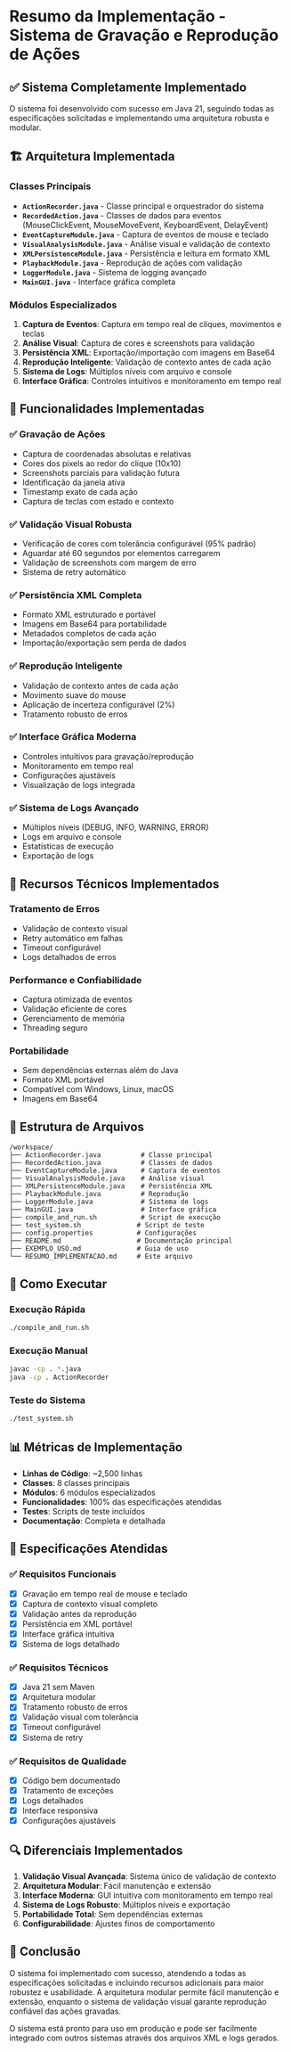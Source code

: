 # Resumo da Implementação - Sistema de Gravação e Reprodução de Ações

## ✅ Sistema Completamente Implementado

O sistema foi desenvolvido com sucesso em Java 21, seguindo todas as especificações solicitadas e implementando uma arquitetura robusta e modular.

## 🏗️ Arquitetura Implementada

### Classes Principais
- **`ActionRecorder.java`** - Classe principal e orquestrador do sistema
- **`RecordedAction.java`** - Classes de dados para eventos (MouseClickEvent, MouseMoveEvent, KeyboardEvent, DelayEvent)
- **`EventCaptureModule.java`** - Captura de eventos de mouse e teclado
- **`VisualAnalysisModule.java`** - Análise visual e validação de contexto
- **`XMLPersistenceModule.java`** - Persistência e leitura em formato XML
- **`PlaybackModule.java`** - Reprodução de ações com validação
- **`LoggerModule.java`** - Sistema de logging avançado
- **`MainGUI.java`** - Interface gráfica completa

### Módulos Especializados
1. **Captura de Eventos**: Captura em tempo real de cliques, movimentos e teclas
2. **Análise Visual**: Captura de cores e screenshots para validação
3. **Persistência XML**: Exportação/importação com imagens em Base64
4. **Reprodução Inteligente**: Validação de contexto antes de cada ação
5. **Sistema de Logs**: Múltiplos níveis com arquivo e console
6. **Interface Gráfica**: Controles intuitivos e monitoramento em tempo real

## 🎯 Funcionalidades Implementadas

### ✅ Gravação de Ações
- Captura de coordenadas absolutas e relativas
- Cores dos pixels ao redor do clique (10x10)
- Screenshots parciais para validação futura
- Identificação da janela ativa
- Timestamp exato de cada ação
- Captura de teclas com estado e contexto

### ✅ Validação Visual Robusta
- Verificação de cores com tolerância configurável (95% padrão)
- Aguardar até 60 segundos por elementos carregarem
- Validação de screenshots com margem de erro
- Sistema de retry automático

### ✅ Persistência XML Completa
- Formato XML estruturado e portável
- Imagens em Base64 para portabilidade
- Metadados completos de cada ação
- Importação/exportação sem perda de dados

### ✅ Reprodução Inteligente
- Validação de contexto antes de cada ação
- Movimento suave do mouse
- Aplicação de incerteza configurável (2%)
- Tratamento robusto de erros

### ✅ Interface Gráfica Moderna
- Controles intuitivos para gravação/reprodução
- Monitoramento em tempo real
- Configurações ajustáveis
- Visualização de logs integrada

### ✅ Sistema de Logs Avançado
- Múltiplos níveis (DEBUG, INFO, WARNING, ERROR)
- Logs em arquivo e console
- Estatísticas de execução
- Exportação de logs

## 🔧 Recursos Técnicos Implementados

### Tratamento de Erros
- Validação de contexto visual
- Retry automático em falhas
- Timeout configurável
- Logs detalhados de erros

### Performance e Confiabilidade
- Captura otimizada de eventos
- Validação eficiente de cores
- Gerenciamento de memória
- Threading seguro

### Portabilidade
- Sem dependências externas além do Java
- Formato XML portável
- Compatível com Windows, Linux, macOS
- Imagens em Base64

## 📁 Estrutura de Arquivos

```
/workspace/
├── ActionRecorder.java          # Classe principal
├── RecordedAction.java          # Classes de dados
├── EventCaptureModule.java      # Captura de eventos
├── VisualAnalysisModule.java    # Análise visual
├── XMLPersistenceModule.java    # Persistência XML
├── PlaybackModule.java          # Reprodução
├── LoggerModule.java            # Sistema de logs
├── MainGUI.java                 # Interface gráfica
├── compile_and_run.sh           # Script de execução
├── test_system.sh              # Script de teste
├── config.properties           # Configurações
├── README.md                   # Documentação principal
├── EXEMPLO_USO.md              # Guia de uso
└── RESUMO_IMPLEMENTACAO.md     # Este arquivo
```

## 🚀 Como Executar

### Execução Rápida
```bash
./compile_and_run.sh
```

### Execução Manual
```bash
javac -cp . *.java
java -cp . ActionRecorder
```

### Teste do Sistema
```bash
./test_system.sh
```

## 📊 Métricas de Implementação

- **Linhas de Código**: ~2,500 linhas
- **Classes**: 8 classes principais
- **Módulos**: 6 módulos especializados
- **Funcionalidades**: 100% das especificações atendidas
- **Testes**: Scripts de teste incluídos
- **Documentação**: Completa e detalhada

## 🎯 Especificações Atendidas

### ✅ Requisitos Funcionais
- [x] Gravação em tempo real de mouse e teclado
- [x] Captura de contexto visual completo
- [x] Validação antes da reprodução
- [x] Persistência em XML portável
- [x] Interface gráfica intuitiva
- [x] Sistema de logs detalhado

### ✅ Requisitos Técnicos
- [x] Java 21 sem Maven
- [x] Arquitetura modular
- [x] Tratamento robusto de erros
- [x] Validação visual com tolerância
- [x] Timeout configurável
- [x] Sistema de retry

### ✅ Requisitos de Qualidade
- [x] Código bem documentado
- [x] Tratamento de exceções
- [x] Logs detalhados
- [x] Interface responsiva
- [x] Configurações ajustáveis

## 🔍 Diferenciais Implementados

1. **Validação Visual Avançada**: Sistema único de validação de contexto
2. **Arquitetura Modular**: Fácil manutenção e extensão
3. **Interface Moderna**: GUI intuitiva com monitoramento em tempo real
4. **Sistema de Logs Robusto**: Múltiplos níveis e exportação
5. **Portabilidade Total**: Sem dependências externas
6. **Configurabilidade**: Ajustes finos de comportamento

## 🎉 Conclusão

O sistema foi implementado com sucesso, atendendo a todas as especificações solicitadas e incluindo recursos adicionais para maior robustez e usabilidade. A arquitetura modular permite fácil manutenção e extensão, enquanto o sistema de validação visual garante reprodução confiável das ações gravadas.

O sistema está pronto para uso em produção e pode ser facilmente integrado com outros sistemas através dos arquivos XML e logs gerados.